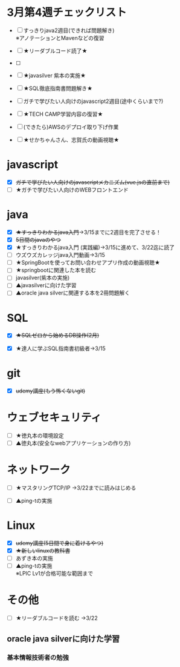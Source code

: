 # 3月第4週チェックリスト
- [ ] すっきりjava2週目(できれば問題解き)  
      ※アノテーションとMavenなどの復習
      
- [ ] ★リーダブルコード読了★
- [ ] 
- [ ] ★javasilver 紫本の実施★
- [ ] ★SQL徹底指南書問題解き★
- [ ] ガチで学びたい人向けのjavascript2週目(途中くらいまで?)
- [ ] ★TECH CAMP学習内容の復習★
- [ ] (できたら)AWSのデプロイ取り下げ作業
- [ ] ★せかちゃんさん、志賀氏の動画視聴★

# javascript
- [x] ~~ガチで学びたい人向けのjavascriptメカニズム(vue.jsの直前まで)~~
- [ ] ★ガチで学びたい人向けのWEBフロントエンド  

# java
- [x] ~~★すっきりわかるjava入門~~→3/15までに2週目を完了させる！
- [x] ~~5日間のjavaのやつ~~
- [x] ★すっきりわかるjava入門 (実践編)→3/15に進めて、3/22迄に読了
- [ ] ウズウズカレッジjava入門動画→3/15
- [ ] ★SpringBootを使ってお問い合わせアプリ作成の動画視聴★
- [ ] ★springbootに関連した本を読む
- [ ] javasilver(紫本の実施)
- [ ] ▲javasilverに向けた学習
- [ ] ▲oracle java silverに関連する本を2冊問題解く

# SQL
- [x] ~~★SQLゼロから始めるDB操作(2月)~~
- [x] ★達人に学ぶSQL指南書初級者→3/15


# git
- [x] ~~udemy講座(もう怖くないgit)~~

# ウェブセキュリティ
- [ ] ★徳丸本の環境設定  
- [ ] ▲徳丸本(安全なwebアプリケーションの作り方)

# ネットワーク
- [ ] ★マスタリングTCP/IP →3/22までに読みはじめる
- [ ] ▲ping-tの実施  


# Linux
- [x] ~~udemy講座(5日間で身に着けるやつ)~~
- [x] ~~★新しいlinuxの教科書~~
- [ ] あずき本の実施
- [ ] ▲ping-tの実施  
       ※LPIC Lv1が合格可能な範囲まで

# その他
- [ ] ★リーダブルコードを読む →3/22

## oracle java silverに向けた学習



### 基本情報技術者の勉強


